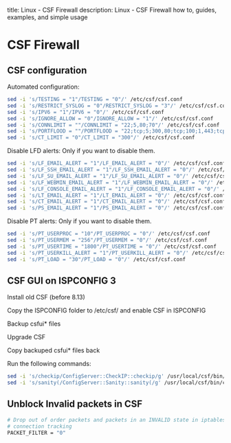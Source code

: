title: Linux - CSF Firewall
description: Linux - CSF Firewall how to, guides, examples, and simple usage

# CSF Firewall

## CSF configuration

Automated configuration:

```bash
sed -i 's/TESTING = "1"/TESTING = "0"/' /etc/csf/csf.conf
sed -i 's/RESTRICT_SYSLOG = "0"/RESTRICT_SYSLOG = "3"/' /etc/csf/csf.conf
sed -i 's/IPV6 = "1"/IPV6 = "0"/' /etc/csf/csf.conf
sed -i 's/IGNORE_ALLOW = "0"/IGNORE_ALLOW = "1"/' /etc/csf/csf.conf
sed -i 's/CONNLIMIT = ""/CONNLIMIT = "22;5,80;70"/' /etc/csf/csf.conf
sed -i 's/PORTFLOOD = ""/PORTFLOOD = "22;tcp;5;300,80;tcp;100;1,443;tcp;100;5"/' /etc/csf/csf.conf
sed -i 's/CT_LIMIT = "0"/CT_LIMIT = "300"/' /etc/csf/csf.conf
```

Disable LFD alerts: Only if you want to disable them.

```bash
sed -i 's/LF_EMAIL_ALERT = "1"/LF_EMAIL_ALERT = "0"/' /etc/csf/csf.conf
sed -i 's/LF_SSH_EMAIL_ALERT = "1"/LF_SSH_EMAIL_ALERT = "0"/' /etc/csf/csf.conf
sed -i 's/LF_SU_EMAIL_ALERT = "1"/LF_SU_EMAIL_ALERT = "0"/' /etc/csf/csf.conf
sed -i 's/LF_WEBMIN_EMAIL_ALERT = "1"/LF_WEBMIN_EMAIL_ALERT = "0"/' /etc/csf/csf.conf
sed -i 's/LF_CONSOLE_EMAIL_ALERT = "1"/LF_CONSOLE_EMAIL_ALERT = "0"/' /etc/csf/csf.conf
sed -i 's/LT_EMAIL_ALERT = "1"/LT_EMAIL_ALERT = "0"/' /etc/csf/csf.conf
sed -i 's/CT_EMAIL_ALERT = "1"/CT_EMAIL_ALERT = "0"/' /etc/csf/csf.conf
sed -i 's/PS_EMAIL_ALERT = "1"/PS_EMAIL_ALERT = "0"/' /etc/csf/csf.conf
```

Disable PT alerts: Only if you want to disable them.

```bash
sed -i 's/PT_USERPROC = "10"/PT_USERPROC = "0"/' /etc/csf/csf.conf
sed -i 's/PT_USERMEM = "256"/PT_USERMEM = "0"/' /etc/csf/csf.conf
sed -i 's/PT_USERTIME = "1800"/PT_USERTIME = "0"/' /etc/csf/csf.conf
sed -i 's/PT_USERKILL_ALERT = "1"/PT_USERKILL_ALERT = "0"/' /etc/csf/csf.conf
sed -i 's/PT_LOAD = "30"/PT_LOAD = "0"/' /etc/csf/csf.conf
```

## CSF GUI on ISPCONFIG 3

Install old CSF (before 8.13)

Copy the ISPCONFIG folder to /etc/csf/ and enable CSF in ISPCONFIG

Backup csfui\* files

Upgrade CSF

Copy backuped csfui\* files back

Run the following commands:

```bash
sed -i 's/checkip/ConfigServer::CheckIP::checkip/g' /usr/local/csf/bin/csfui.pl
sed -i 's/sanity(/ConfigServer::Sanity::sanity(/g' /usr/local/csf/bin/csfui.pl
```

## Unblock Invalid packets in CSF

```bash
# Drop out of order packets and packets in an INVALID state in iptables
# connection tracking
PACKET_FILTER = "0"
```

